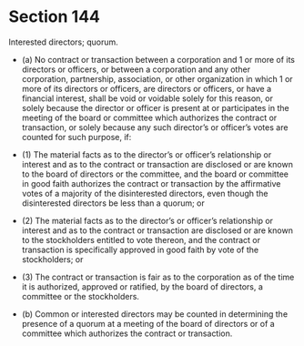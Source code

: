 # Section 144

Interested directors; quorum.

- (a) No contract or transaction between a corporation and 1 or more of its directors or officers, or between a corporation and any other corporation, partnership, association, or other organization in which 1 or more of its directors or officers, are directors or officers, or have a financial interest, shall be void or voidable solely for this reason, or solely because the director or officer is present at or participates in the meeting of the board or committee which authorizes the contract or transaction, or solely because any such director’s or officer’s votes are counted for such purpose, if:

- (1) The material facts as to the director’s or officer’s relationship or interest and as to the contract or transaction are disclosed or are known to the board of directors or the committee, and the board or committee in good faith authorizes the contract or transaction by the affirmative votes of a majority of the disinterested directors, even though the disinterested directors be less than a quorum; or

- (2) The material facts as to the director’s or officer’s relationship or interest and as to the contract or transaction are disclosed or are known to the stockholders entitled to vote thereon, and the contract or transaction is specifically approved in good faith by vote of the stockholders; or

- (3) The contract or transaction is fair as to the corporation as of the time it is authorized, approved or ratified, by the board of directors, a committee or the stockholders.

- (b) Common or interested directors may be counted in determining the presence of a quorum at a meeting of the board of directors or of a committee which authorizes the contract or transaction.
